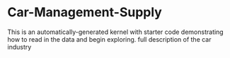 # Car-Management-Supply
This is an automatically-generated kernel with starter code demonstrating how to read in the data and begin exploring. full description of the car industry
